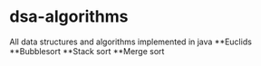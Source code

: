 # dsa-algorithms
All data structures and algorithms implemented in java
**Euclids
**Bubblesort
**Stack sort
**Merge sort
